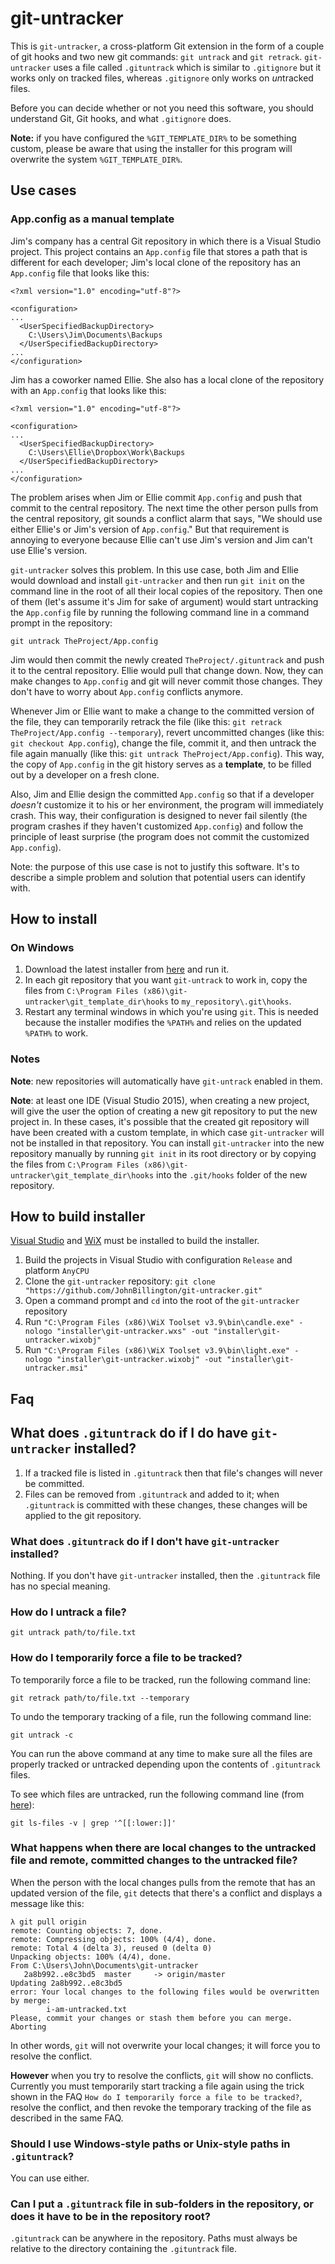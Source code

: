 # git-untracker

This is `git-untracker`, a cross-platform Git extension in the form of a couple of git hooks and two new git commands: `git untrack` and `git retrack`. `git-untracker` uses a file called `.gituntrack` which is similar to `.gitignore` but it works only on tracked files, whereas `.gitignore` only works on *un*tracked files.

Before you can decide whether or not you need this software, you should understand Git, Git hooks, and what `.gitignore` does.

**Note:** if you have configured the `%GIT_TEMPLATE_DIR%` to be something custom, please be aware that using the installer for this program will overwrite the system `%GIT_TEMPLATE_DIR%`.

## Use cases

### App.config as a manual template

Jim's company has a central Git repository in which there is a Visual Studio project. This project contains an `App.config` file that stores a path that is different for each developer; Jim's local clone of the repository has an `App.config` file that looks like this:

    <?xml version="1.0" encoding="utf-8"?>

    <configuration>
    ...
      <UserSpecifiedBackupDirectory>
        C:\Users\Jim\Documents\Backups
      </UserSpecifiedBackupDirectory>
    ...
    </configuration>

Jim has a coworker named Ellie. She also has a local clone of the repository with an `App.config` that looks like this:

    <?xml version="1.0" encoding="utf-8"?>

    <configuration>
    ...
      <UserSpecifiedBackupDirectory>
        C:\Users\Ellie\Dropbox\Work\Backups
      </UserSpecifiedBackupDirectory>
    ...
    </configuration>

The problem arises when Jim or Ellie commit `App.config` and push that commit to the central repository. The next time the other person pulls from the central repository, git sounds a conflict alarm that says, "We should use either Ellie's or Jim's version of `App.config`." But that requirement is annoying to everyone because Ellie can't use Jim's version and Jim can't use Ellie's version.

`git-untracker` solves this problem. In this use case, both Jim and Ellie would download and install `git-untracker` and then run `git init` on the command line in the root of all their local copies of the repository. Then one of them (let's assume it's Jim for sake of argument) would start untracking the `App.config` file by running the following command line in a command prompt in the repository:

    git untrack TheProject/App.config

Jim would then commit the newly created `TheProject/.gituntrack` and push it to the central repository. Ellie would pull that change down. Now, they can make changes to `App.config` and git will never commit those changes. They don't have to worry about `App.config` conflicts anymore.

Whenever Jim or Ellie want to make a change to the committed version of the file, they can temporarily retrack the file (like this: `git retrack TheProject/App.config --temporary`), revert uncommitted changes (like this: `git checkout App.config`), change the file, commit it, and then untrack the file again manually (like this: `git untrack TheProject/App.config`). This way, the copy of `App.config` in the git history serves as a **template**, to be filled out by a developer on a fresh clone.

Also, Jim and Ellie design the committed `App.config` so that if a developer *doesn't* customize it to his or her environment, the program will immediately crash. This way, their configuration is designed to never fail silently (the program crashes if they haven't customized `App.config`) and follow the principle of least surprise (the program does not commit the customized `App.config`).

Note: the purpose of this use case is not to justify this software. It's to describe a simple problem and solution that potential users can identify with.

## How to install

### On Windows

1. Download the latest installer from [here](https://github.com/JohnBillington/git-untracker/releases) and run it.
2. In each git repository that you want `git-untrack` to work in, copy the files from `C:\Program Files (x86)\git-untracker\git_template_dir\hooks` to `my_repository\.git\hooks`.
3. Restart any terminal windows in which you're using `git`. This is needed because the installer modifies the `%PATH%` and relies on the updated `%PATH%` to work.

### Notes

**Note**: new repositories will automatically have `git-untrack` enabled in them.

**Note**: at least one IDE (Visual Studio 2015), when creating a new project, will give the user the option of creating a new git repository to put the new project in. In these cases, it's possible that the created git repository will have been created with a custom template, in which case `git-untracker` will not be installed in that repository. You can install `git-untracker` into the new repository manually by running `git init` in its root directory or by copying the files from `C:\Program Files (x86)\git-untracker\git_template_dir\hooks` into the `.git/hooks` folder of the new repository.

## How to build installer

[Visual Studio](https://www.visualstudio.com/downloads/download-visual-studio-vs) and [WiX](http://wixtoolset.org/) must be installed to build the installer.

1. Build the projects in Visual Studio with configuration `Release` and platform `AnyCPU`
2. Clone the `git-untracker` repository: `git clone "https://github.com/JohnBillington/git-untracker.git"`
3. Open a command prompt and `cd` into the root of the `git-untracker` repository
4. Run `"C:\Program Files (x86)\WiX Toolset v3.9\bin\candle.exe" -nologo "installer\git-untracker.wxs" -out "installer\git-untracker.wixobj"`
5. Run `"C:\Program Files (x86)\WiX Toolset v3.9\bin\light.exe" -nologo "installer\git-untracker.wixobj" -out "installer\git-untracker.msi"`

## Faq

## What does `.gituntrack` do if I do have `git-untracker` installed?

1. If a tracked file is listed in `.gituntrack` then that file's changes will never be committed.
2. Files can be removed from `.gituntrack` and added to it; when `.gituntrack` is committed with these changes, these changes will be applied to the git repository.

### What does `.gituntrack` do if I don't have `git-untracker` installed?

Nothing. If you don't have `git-untracker` installed, then the `.gituntrack` file has no special meaning.

### How do I untrack a file?

    git untrack path/to/file.txt

### How do I temporarily force a file to be tracked?

To temporarily force a file to be tracked, run the following command line:

    git retrack path/to/file.txt --temporary

To undo the temporary tracking of a file, run the following command line:

    git untrack -c

You can run the above command at any time to make sure all the files are properly tracked or untracked depending upon the contents of `.gituntrack` files.

To see which files are untracked, run the following command line (from [here](http://stackoverflow.com/a/2363495/4995014)):

    git ls-files -v | grep '^[[:lower:]]'

### What happens when there are local changes to the untracked file and remote, committed changes to the untracked file?

When the person with the local changes pulls from the remote that has an updated version of the file, `git` detects that there's a conflict and displays a message like this:

    λ git pull origin
    remote: Counting objects: 7, done.
    remote: Compressing objects: 100% (4/4), done.
    remote: Total 4 (delta 3), reused 0 (delta 0)
    Unpacking objects: 100% (4/4), done.
    From C:\Users\John\Documents\git-untracker
       2a8b992..e8c3bd5  master     -> origin/master
    Updating 2a8b992..e8c3bd5
    error: Your local changes to the following files would be overwritten by merge:
            i-am-untracked.txt
    Please, commit your changes or stash them before you can merge.
    Aborting

In other words, `git` will not overwrite your local changes; it will force you to resolve the conflict.

**However** when you try to resolve the conflicts, `git` will show no conflicts. Currently you must temporarily start tracking a file again using the trick shown in the FAQ `How do I temporarily force a file to be tracked?`, resolve the conflict, and then revoke the temporary tracking of the file as described in the same FAQ.

### Should I use Windows-style paths or Unix-style paths in `.gituntrack`?

You can use either.

### Can I put a `.gituntrack` file in sub-folders in the repository, or does it have to be in the repository root?

`.gituntrack` can be anywhere in the repository. Paths must always be relative to the directory containing the `.gituntrack` file.
